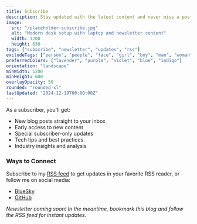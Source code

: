 ```yaml
---
title: Subscribe
description: Stay updated with the latest content and never miss a post
image:
  src: "/placeholder-subscribe.jpg"
  alt: "Modern desk setup with laptop and newsletter content"
  width: 1200
  height: 630
tags: ["subscribe", "newsletter", "updates", "rss"]
excludeTags: ["person", "people", "face", "girl", "boy", "man", "woman", "animal", "city", "building", "urban"]
preferredColors: ["lavender", "purple", "violet", "blue", "indigo"]
orientation: "landscape"
minWidth: 1200
minHeight: 600
overlayOpacity: 50
rounded: "rounded-xl"
lastUpdated: "2024-12-19T00:00:00Z"
---
```


As a subscriber, you'll get:
- New blog posts straight to your inbox
- Early access to new content
- Special subscriber-only updates
- Tech tips and best practices
- Industry insights and analysis

### Ways to Connect

Subscribe to my [RSS feed](/rss.xml) to get updates in your favorite RSS reader, or follow me on social media:
- [BlueSky](https://bsky.app)
- [GitHub](https://github.com)

*Newsletter coming soon! In the meantime, bookmark this blog and follow the RSS feed for instant updates.*
